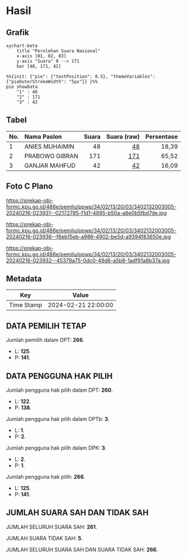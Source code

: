 # Hasil

## Grafik

```mermaid
xychart-beta
    title "Perolehan Suara Nasional"
    x-axis [01, 02, 03]
    y-axis "Suara" 0 --> 171
    bar [48, 171, 42]
```

```mermaid
%%{init: {"pie": {"textPosition": 0.5}, "themeVariables": {"pieOuterStrokeWidth": "5px"}} }%%
pie showData
    "1" : 48
    "2" : 171
    "3" : 42
```

## Tabel

| No. | Nama Paslon    | Suara | Suara (raw) | Persentase |
|:--- |:-------------- | -----:| -----------:| ----------:|
| 1   | ANIES MUHAIMIN | 48    | [48][p-1]   | 18,39      |
| 2   | PRABOWO GIBRAN | 171   | [171][p-2]  | 65,52      |
| 3   | GANJAR MAHFUD  | 42    | [42][p-3]   | 16,09      |


[p-1]: https://github.com/gigit-pemilu/pemilu-2024/blob/main/pilpres/hitung-suara/sub/34-di-yogyakarta/sub/02-bantul/sub/13-pleret/sub/2003-segoroyoso/sub/005-tps/sub/paslon-1.txt
[p-2]: https://github.com/gigit-pemilu/pemilu-2024/blob/main/pilpres/hitung-suara/sub/34-di-yogyakarta/sub/02-bantul/sub/13-pleret/sub/2003-segoroyoso/sub/005-tps/sub/paslon-2.txt
[p-3]: https://github.com/gigit-pemilu/pemilu-2024/blob/main/pilpres/hitung-suara/sub/34-di-yogyakarta/sub/02-bantul/sub/13-pleret/sub/2003-segoroyoso/sub/005-tps/sub/paslon-3.txt

## Foto C Plano

https://sirekap-obj-formc.kpu.go.id/488e/pemilu/ppwp/34/02/13/20/03/3402132003005-20240216-023931--02172785-f1d1-4895-b50a-a8e0b5fbd7de.jpg

https://sirekap-obj-formc.kpu.go.id/488e/pemilu/ppwp/34/02/13/20/03/3402132003005-20240216-023936--f6eb15eb-a986-4902-be5d-a9394f83650e.jpg

https://sirekap-obj-formc.kpu.go.id/488e/pemilu/ppwp/34/02/13/20/03/3402132003005-20240216-023932--45379a75-0dc0-49d6-a5b8-1adf91a8b37a.jpg


## Metadata

| Key        | Value               |
| ---------- | ------------------- |
| Time Stamp | 2024-02-21 22:00:00 |


## DATA PEMILIH TETAP

Jumlah pemilih dalam DPT: **266**.
 * L: **125**.
 * P: **141**.

## DATA PENGGUNA HAK PILIH

Jumlah pengguna hak pilih dalam DPT: **260**.
 * L: **122**.
 * P: **138**.

Jumlah pengguna hak pilih dalam DPTb: **3**.
 * L: **1**.
 * P: **2**.

Jumlah pengguna hak pilih dalam DPK: **3**.
 * L: **2**.
 * P: **1**.

Jumlah pengguna hak pilih: **266**.
 * L: **125**.
 * P: **141**.

## JUMLAH SUARA SAH DAN TIDAK SAH

JUMLAH SELURUH SUARA SAH: **261**.

JUMLAH SUARA TIDAK SAH: **5**.

JUMLAH SELURUH SUARA SAH DAN SUARA TIDAK SAH: **266**.


